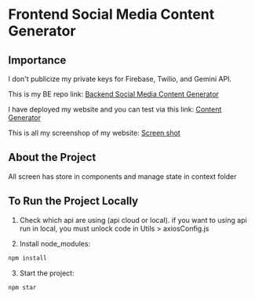 # Frontend Social Media Content Generator

## Importance
I don't publicize my private keys for Firebase, Twilio, and Gemini API. 

This is my BE repo link: [Backend Social Media Content Generator](https://github.com/Toan-Dang/Backend-social-media-content-generator)

I have deployed my website and you can test via this link: [Content Generator](https://content-generator-98bba.web.app/)

This is all my screenshop of my website: [Screen shot](https://www.figma.com/design/wJzstV4tQZK2Thh78BR3dr/Untitled?node-id=0-1&t=I3eoSbSj8ew7PS60-1)
## About the Project
All screen has store in components and manage state in context folder
## To Run the Project Locally
1. Check which api are using (api cloud or local). if you want to using api run in local, you must unlock code in Utils > axiosConfig.js

2. Install node_modules:
```sh
npm install
```

3. Start the project:
```sh
npm star
```

